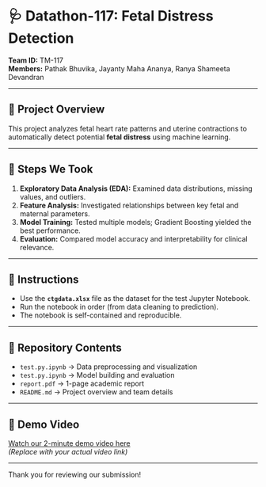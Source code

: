 # 🩺 Datathon-117: Fetal Distress Detection

**Team ID:** TM-117  
**Members:** Pathak Bhuvika, Jayanty Maha Ananya, Ranya Shameeta Devandran  

---

## 🧠 Project Overview
This project analyzes fetal heart rate patterns and uterine contractions to automatically detect potential **fetal distress** using machine learning.

---

## 🧩 Steps We Took
1. **Exploratory Data Analysis (EDA):** Examined data distributions, missing values, and outliers.  
2. **Feature Analysis:** Investigated relationships between key fetal and maternal parameters.  
3. **Model Training:** Tested multiple models; Gradient Boosting yielded the best performance.  
4. **Evaluation:** Compared model accuracy and interpretability for clinical relevance.

---

## 🧾 Instructions
- Use the **`ctgdata.xlsx`** file as the dataset for the test Jupyter Notebook.  
- Run the notebook in order (from data cleaning to prediction).  
- The notebook is self-contained and reproducible.

---

## 📂 Repository Contents
- `test.py.ipynb` → Data preprocessing and visualization  
- `test.py.ipynb` → Model building and evaluation  
- `report.pdf` → 1-page academic report  
- `README.md` → Project overview and team details  

---

## 🎥 Demo Video
[Watch our 2-minute demo video here](https://your-video-link.com)  
*(Replace with your actual video link)*

---

Thank you for reviewing our submission!
